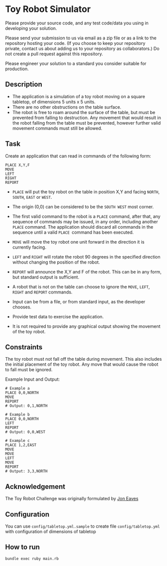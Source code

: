 # Toy Robot Simulator

Please provide your source code, and any test code/data
you using in developing your solution.

Please send your submission to us via email as a zip file or
as a link to the repository hosting your code. (If you choose to keep your
repository private, contact us about adding us to your repository
as collaborators.) Do not create a pull request against this repository.

Please engineer your solution to a standard you consider
suitable for production.

## Description

* The application is a simulation of a toy robot moving
on a square tabletop, of dimensions 5 units x 5 units.
* There are no other obstructions on the table surface.
* The robot is free to roam around the surface of the table,
but must be prevented from falling to destruction.
Any movement that would result in the robot falling
from the table must be prevented, however further
valid movement commands must still be allowed.

## Task

Create an application that can read in commands of the following form:

```
PLACE X,Y,F
MOVE
LEFT
RIGHT
REPORT
```

* `PLACE` will put the toy robot on the table in position X,Y
and facing `NORTH`, `SOUTH`, `EAST` or `WEST`.
* The origin (0,0) can be considered to be the `SOUTH WEST` most corner.
* The first valid command to the robot is a `PLACE` command,
after that, any sequence of commands may be issued, in any order,
including another `PLACE` command.
The application should discard all commands in the sequence
until a valid `PLACE `command has been executed.
* `MOVE` will move the toy robot one unit forward
in the direction it is currently facing.
* `LEFT` and `RIGHT` will rotate the robot 90 degrees
in the specified direction
without changing the position of the robot.
* `REPORT` will announce the X,Y and F of the robot.
This can be in any form, but standard output is sufficient.

* A robot that is not on the table can choose
to ignore the `MOVE`, `LEFT`, `RIGHT` and `REPORT` commands.
* Input can be from a file, or from standard input, as the developer chooses.
* Provide test data to exercise the application.
* It is not required to provide any graphical output
showing the movement of the toy robot.

## Constraints

The toy robot must not fall off the table during movement.
This also includes the initial placement of the toy robot.
Any move that would cause the robot to fall must be ignored.

Example Input and Output:

```
# Example a
PLACE 0,0,NORTH
MOVE
REPORT
# Output: 0,1,NORTH
```


```
# Example b
PLACE 0,0,NORTH
LEFT
REPORT
# Output: 0,0,WEST
```


```
# Example c
PLACE 1,2,EAST
MOVE
MOVE
LEFT
MOVE
REPORT
# Output: 3,3,NORTH
```

## Acknowledgement

The Toy Robot Challenge was originally formulated by [Jon Eaves](https://twitter.com/joneaves)

## Configuration

You can use `config/tabletop.yml.sample` to create file `config/tabletop.yml` with configuration of 
dimensions of tabletop

## How to run

`bundle exec ruby main.rb`
